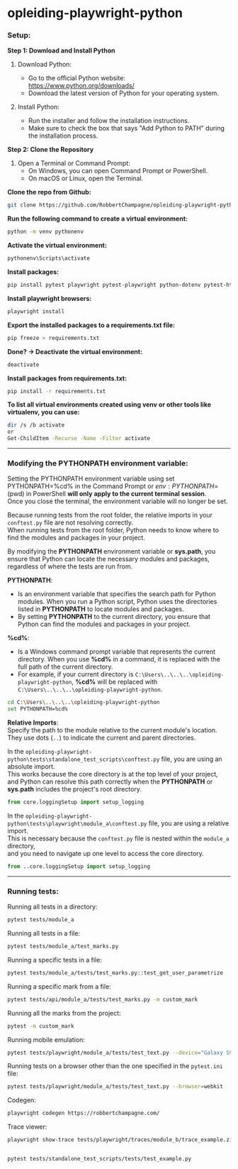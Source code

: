 # opleiding-playwright-python


### Setup:
**Step 1: Download and Install Python**
1. Download Python:
    - Go to the official Python website: https://www.python.org/downloads/
    - Download the latest version of Python for your operating system.

2. Install Python:
    - Run the installer and follow the installation instructions.
    - Make sure to check the box that says "Add Python to PATH" during the installation process.

**Step 2: Clone the Repository**
1. Open a Terminal or Command Prompt:
    - On Windows, you can open Command Prompt or PowerShell.
    - On macOS or Linux, open the Terminal.

**Clone the repo from Github:**
```Bash
git clone https://github.com/RobbertChampagne/opleiding-playwright-python.git
```

**Run the following command to create a virtual environment:**
```Bash
python -m venv pythonenv
```

**Activate the virtual environment:**
```Bash
pythonenv\Scripts\activate
```

**Install packages:**
```Bash
pip install pytest playwright pytest-playwright python-dotenv pytest-html 
```

**Install playwright browsers:**
```Bash
playwright install
```

**Export the installed packages to a requirements.txt file:**
```Bash
pip freeze > requirements.txt
```

**Done? -> Deactivate the virtual environment:**
```Bash
deactivate
```

**Install packages from requirements.txt:**
```Bash
pip install -r requirements.txt
```

**To list all virtual environments created using venv or other tools like virtualenv, you can use:**
```Bash
dir /s /b activate
or
Get-ChildItem -Recurse -Name -Filter activate
```

---

### Modifying the PYTHONPATH environment variable:
Setting the PYTHONPATH environment variable using set PYTHONPATH=%cd% in the Command Prompt or $env:PYTHONPATH=$(pwd) in PowerShell **will only apply to the current terminal session**.<br> 
Once you close the terminal, the environment variable will no longer be set.<br>

Because running tests from the root folder, the relative imports in your `conftest.py` file are not resolving correctly.<br> 
When running tests from the root folder, Python needs to know where to find the modules and packages in your project.<br> 

By modifying the **PYTHONPATH** environment variable or **sys.path**, you ensure that Python can locate the necessary modules and packages,<br>
regardless of where the tests are run from.

**PYTHONPATH**:
- Is an environment variable that specifies the search path for Python modules. 
When you run a Python script, Python uses the directories listed in **PYTHONPATH** to locate modules and packages.
- By setting **PYTHONPATH** to the current directory, you ensure that Python can find the modules and packages in your project.

**%cd%**:
- Is a Windows command prompt variable that represents the current directory. 
When you use **%cd%** in a command, it is replaced with the full path of the current directory.
- For example, if your current directory is `C:\Users\..\..\..\opleiding-playwright-python`, **%cd%** will be replaced with `C:\Users\..\..\..\opleiding-playwright-python`.

```Bash
cd C:\Users\..\..\..\opleiding-playwright-python
set PYTHONPATH=%cd%
```

**Relative Imports**:<br>
Specify the path to the module relative to the current module's location.<br>
They use dots (`..`) to indicate the current and parent directories.

In the `opleiding-playwright-python\tests\standalone_test_scripts\conftest.py` file, you are using an absolute import.<br>
This works because the core directory is at the top level of your project,<br> 
and Python can resolve this path correctly when the **PYTHONPATH** or **sys.path** includes the project's root directory.
```Python
from core.loggingSetup import setup_logging
```

In the `opleiding-playwright-python\tests\playwright\module_a\conftest.py` file, you are using a relative import.<br>
This is necessary because the `conftest.py` file is nested within the `module_a` directory,<br> 
and you need to navigate up one level to access the core directory.
```Python
from ..core.loggingSetup import setup_logging
```

---

### Running tests:

Running all tests in a directory:
```Bash
pytest tests/module_a
```

Running all tests in a file:
```Bash
pytest tests/module_a/test_marks.py 
```

Running a specific tests in a file:
```Bash
pytest tests/module_a/tests/test_marks.py::test_get_user_parametrize 
```

Running a specific mark from a file:
```Bash
pytest tests/api/module_a/tests/test_marks.py -m custom_mark
```

Running all the marks from the project:
```Bash
pytest -m custom_mark
```
Running mobile emulation:
```Bash
pytest tests/playwright/module_a/tests/test_text.py --device="Galaxy S9+"
```

Running tests on a browser other than the one specified in the `pytest.ini` file:
```Bash
pytest tests/playwright/module_a/tests/test_text.py --browser=webkit  
```

Codegen:
```Bash
playwright codegen https://robbertchampagne.com/
```

Trace viewer:
```Bash
playwright show-trace tests/playwright/traces/module_b/trace_example.zip
```






```Bash

pytest tests/standalone_test_scripts/tests/test_example.py

```